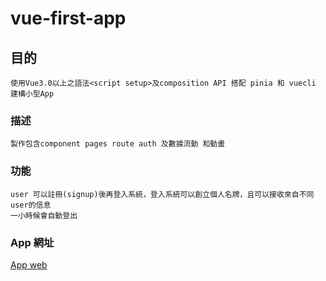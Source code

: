 # vue-first-app

## 目的

```
使用Vue3.0以上之語法<script setup>及composition API 搭配 pinia 和 vuecli 建構小型App
```

### 描述

```
製作包含component pages route auth 及數據流動 和動畫
```

### 功能

```
user 可以註冊(signup)後再登入系統，登入系統可以創立個人名牌，且可以接收來自不同user的信息
一小時候會自動登出
```

### App 網址

[App web](https://newfriends.web.app/coaches)
